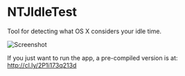 NTJIdleTest
===========

Tool for detecting what OS X considers your idle time.

![Screenshot](http://cl.ly/image/0T0e2k1l1g2C/Screen%20Shot%202013-06-28%20at%201.43.13%20pm.png)

If you just want to run the app, a pre-compiled version is at: http://cl.ly/2P1i173q213d
